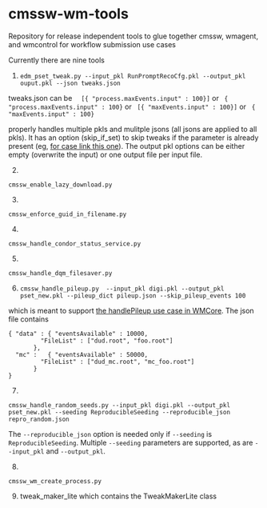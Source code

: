 # cmssw-wm-tools
Repository for release independent tools to glue together cmssw, wmagent, and wmcontrol for workflow submission use cases

Currently there are nine tools

1. ```edm_pset_tweak.py --input_pkl RunPromptRecoCfg.pkl --output_pkl ouput.pkl --json tweaks.json```

tweaks.json can be
```  [{ "process.maxEvents.input" : 100}]```
or
``` { "process.maxEvents.input" : 100}```
or
``` [{ "maxEvents.input" : 100}]```
or
``` { "maxEvents.input" : 100}```
 
 properly handles multiple pkls and mulitple jsons (all jsons are applied to all pkls). It has an option (skip_if_set) to skip tweaks if the parameter is already present (eg, [for case link this one](https://github.com/dmwm/WMCore/blob/master/src/python/WMCore/WMRuntime/Scripts/SetupCMSSWPset.py#L59-L68)).  The output pkl options can be either empty (overwrite the input) or one output file per input file.
 
2. 
```cmssw_enable_lazy_download.py```

3. 
```cmssw_enforce_guid_in_filename.py```

4. 
```cmssw_handle_condor_status_service.py```

5. 
```cmssw_handle_dqm_filesaver.py```

6. ```cmssw_handle_pileup.py  --input_pkl digi.pkl --output_pkl pset_new.pkl --pileup_dict pileup.json --skip_pileup_events 100```

which is meant to support [the handlePileup use case in WMCore](https://github.com/dmwm/WMCore/blob/master/src/python/WMCore/WMRuntime/Scripts/SetupCMSSWPset.py#L376-L493). The json file contains 
```
{ "data" : { "eventsAvailable" : 10000,
	     "FileList" : ["dud.root", "foo.root"]
	   },
  "mc" :   { "eventsAvailable" : 50000,
	     "FileList" : ["dud_mc.root", "mc_foo.root"]
	   }
}
```

7. 
```cmssw_handle_random_seeds.py --input_pkl digi.pkl --output_pkl pset_new.pkl --seeding ReproducibleSeeding --reproducible_json repro_random.json```

The ```--reproducible_json``` option is needed only if ```--seeding``` is ```ReproducibleSeeding```. Multiple ```--seeding``` parameters are supported, as are ```--input_pkl``` and ```--output_pkl```.

8. 
```cmssw_wm_create_process.py```


9. tweak_maker_lite which contains the TweakMakerLite class
